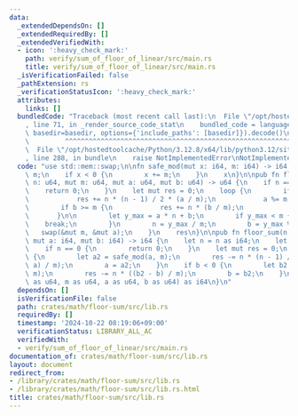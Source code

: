 ```yaml
---
data:
  _extendedDependsOn: []
  _extendedRequiredBy: []
  _extendedVerifiedWith:
  - icon: ':heavy_check_mark:'
    path: verify/sum_of_floor_of_linear/src/main.rs
    title: verify/sum_of_floor_of_linear/src/main.rs
  _isVerificationFailed: false
  _pathExtension: rs
  _verificationStatusIcon: ':heavy_check_mark:'
  attributes:
    links: []
  bundledCode: "Traceback (most recent call last):\n  File \"/opt/hostedtoolcache/Python/3.12.8/x64/lib/python3.12/site-packages/onlinejudge_verify/documentation/build.py\"\
    , line 71, in _render_source_code_stat\n    bundled_code = language.bundle(stat.path,\
    \ basedir=basedir, options={'include_paths': [basedir]}).decode()\n          \
    \         ^^^^^^^^^^^^^^^^^^^^^^^^^^^^^^^^^^^^^^^^^^^^^^^^^^^^^^^^^^^^^^^^^^^^^^^^^^^^^^^^^\n\
    \  File \"/opt/hostedtoolcache/Python/3.12.8/x64/lib/python3.12/site-packages/onlinejudge_verify/languages/rust.py\"\
    , line 288, in bundle\n    raise NotImplementedError\nNotImplementedError\n"
  code: "use std::mem::swap;\n\nfn safe_mod(mut x: i64, m: i64) -> i64 {\n    x %=\
    \ m;\n    if x < 0 {\n        x += m;\n    }\n    x\n}\n\npub fn floor_sum_unsigned(mut\
    \ n: u64, mut m: u64, mut a: u64, mut b: u64) -> u64 {\n    if n == 0 {\n    \
    \    return 0;\n    }\n    let mut res = 0;\n    loop {\n        if a >= m {\n\
    \            res += n * (n - 1) / 2 * (a / m);\n            a %= m;\n        }\n\
    \        if b >= m {\n            res += n * (b / m);\n            b %= m;\n \
    \       }\n\n        let y_max = a * n + b;\n        if y_max < m {\n        \
    \    break;\n        }\n        n = y_max / m;\n        b = y_max % m;\n     \
    \   swap(&mut m, &mut a);\n    }\n    res\n}\n\npub fn floor_sum(n: u64, m: u64,\
    \ mut a: i64, mut b: i64) -> i64 {\n    let n = n as i64;\n    let m = m as i64;\n\
    \    if n == 0 {\n        return 0;\n    }\n    let mut res = 0;\n    if a < 0\
    \ {\n        let a2 = safe_mod(a, m);\n        res -= n * (n - 1) / 2 * ((a2 -\
    \ a) / m);\n        a = a2;\n    }\n    if b < 0 {\n        let b2 = safe_mod(b,\
    \ m);\n        res -= n * ((b2 - b) / m);\n        b = b2;\n    }\n    res + floor_sum_unsigned(n\
    \ as u64, m as u64, a as u64, b as u64) as i64\n}\n"
  dependsOn: []
  isVerificationFile: false
  path: crates/math/floor-sum/src/lib.rs
  requiredBy: []
  timestamp: '2024-10-22 08:19:06+09:00'
  verificationStatus: LIBRARY_ALL_AC
  verifiedWith:
  - verify/sum_of_floor_of_linear/src/main.rs
documentation_of: crates/math/floor-sum/src/lib.rs
layout: document
redirect_from:
- /library/crates/math/floor-sum/src/lib.rs
- /library/crates/math/floor-sum/src/lib.rs.html
title: crates/math/floor-sum/src/lib.rs
---
```

